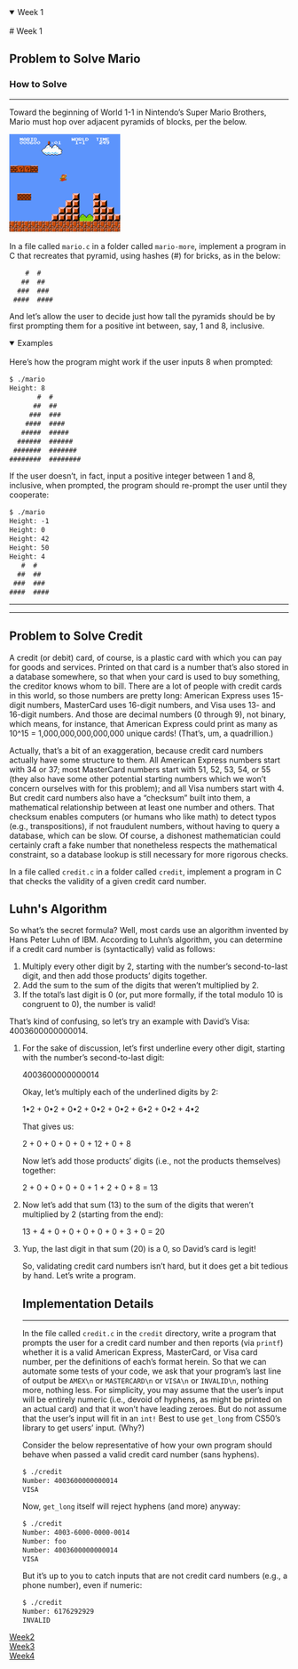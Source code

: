 <details open>
<summary>Week 1</summary>
<br>
# Week 1

## Problem to Solve Mario

### How to Solve
***
Toward the beginning of World 1-1 in Nintendo’s Super Mario Brothers, Mario must hop over adjacent pyramids of blocks, per the below.

![Pyramid][pyramid]

In a file called ```mario.c``` in a folder called ```mario-more```, implement a program in C that recreates that pyramid, using hashes (#) for bricks, as in the below:

        #  #    
       ##  ##   
      ###  ###   
     ####  ####   
     
And let’s allow the user to decide just how tall the pyramids should be by first prompting them for a positive int between, say, 1 and 8, inclusive.

<details open>
<summary>Examples</summary>
<br>
Here’s how the program might work if the user inputs 8 when prompted:
        
```
$ ./mario
Height: 8
       #  #
      ##  ##
     ###  ###
    ####  ####
   #####  #####
  ######  ######
 #######  #######
########  ########      
```

If the user doesn’t, in fact, input a positive integer between 1 and 8, inclusive, when prompted, the program should re-prompt the user until they cooperate:

```
$ ./mario
Height: -1
Height: 0
Height: 42
Height: 50
Height: 4
   #  #
  ##  ##
 ###  ###
####  ####
```

</details>


***
***
        
## Problem to Solve Credit

A credit (or debit) card, of course, is a plastic card with which you can pay for goods and services. Printed on that card is a number that’s also stored in a database somewhere, so that when your card is used to buy something, the creditor knows whom to bill. There are a lot of people with credit cards in this world, so those numbers are pretty long: American Express uses 15-digit numbers, MasterCard uses 16-digit numbers, and Visa uses 13- and 16-digit numbers. And those are decimal numbers (0 through 9), not binary, which means, for instance, that American Express could print as many as 10^15 = 1,000,000,000,000,000 unique cards! (That’s, um, a quadrillion.)

Actually, that’s a bit of an exaggeration, because credit card numbers actually have some structure to them. All American Express numbers start with 34 or 37; most MasterCard numbers start with 51, 52, 53, 54, or 55 (they also have some other potential starting numbers which we won’t concern ourselves with for this problem); and all Visa numbers start with 4. But credit card numbers also have a “checksum” built into them, a mathematical relationship between at least one number and others. That checksum enables computers (or humans who like math) to detect typos (e.g., transpositions), if not fraudulent numbers, without having to query a database, which can be slow. Of course, a dishonest mathematician could certainly craft a fake number that nonetheless respects the mathematical constraint, so a database lookup is still necessary for more rigorous checks.

In a file called ```credit.c``` in a folder called ```credit```, implement a program in C that checks the validity of a given credit card number.

## Luhn's Algorithm

So what’s the secret formula? Well, most cards use an algorithm invented by Hans Peter Luhn of IBM. According to Luhn’s algorithm, you can determine if a credit card number is (syntactically) valid as follows:

1. Multiply every other digit by 2, starting with the number’s second-to-last digit, and then add those products’ digits together.
2. Add the sum to the sum of the digits that weren’t multiplied by 2.
3. If the total’s last digit is 0 (or, put more formally, if the total modulo 10 is congruent to 0), the number is valid!

That’s kind of confusing, so let’s try an example with David’s Visa: 4003600000000014.

1. For the sake of discussion, let’s first underline every other digit, starting with the number’s second-to-last digit:

    4003600000000014

    Okay, let’s multiply each of the underlined digits by 2:

    1•2 + 0•2 + 0•2 + 0•2 + 0•2 + 6•2 + 0•2 + 4•2

    That gives us:

    2 + 0 + 0 + 0 + 0 + 12 + 0 + 8

    Now let’s add those products’ digits (i.e., not the products themselves) together:

    2 + 0 + 0 + 0 + 0 + 1 + 2 + 0 + 8 = 13

2. Now let’s add that sum (13) to the sum of the digits that weren’t multiplied by 2 (starting from the end):

    13 + 4 + 0 + 0 + 0 + 0 + 0 + 3 + 0 = 20

3. Yup, the last digit in that sum (20) is a 0, so David’s card is legit!

    So, validating credit card numbers isn’t hard, but it does get a bit tedious by hand. Let’s write a program.

   ## Implementation Details
   ***
   In the file called ```credit.c``` in the ```credit``` directory, write a program that prompts the user for a credit card number and then reports (via ```printf```) whether it is a valid American Express, MasterCard, or Visa card
   number, per the definitions of each’s format herein. So that we can automate some tests of your code, we ask that your program’s last line of output be ```AMEX\n``` or ```MASTERCARD\n``` or ```VISA\n``` or ```INVALID\n```, nothing more,
   nothing less. For simplicity, you may assume that the user’s input will be entirely numeric (i.e., devoid of hyphens, as might be printed on an actual card) and that it won’t have leading zeroes. But do not assume
   that the user’s input will fit in an ```int!``` Best to use ```get_long``` from CS50’s library to get users’ input. (Why?)

   Consider the below representative of how your own program should behave when passed a valid credit card number (sans hyphens).

   ```     
   $ ./credit
   Number: 4003600000000014
   VISA
   ```

   Now, ```get_long``` itself will reject hyphens (and more) anyway:

   ```
   $ ./credit
   Number: 4003-6000-0000-0014
   Number: foo
   Number: 4003600000000014
   VISA
   ```
   But it’s up to you to catch inputs that are not credit card numbers (e.g., a phone number), even if numeric:

   ```
   $ ./credit
   Number: 6176292929
   INVALID
   ```
</details>

[Week2](https://cs50.harvard.edu/x/2024/psets/2/)
<br>
[Week3](https://cs50.harvard.edu/x/2024/psets/3/)
<br>
[Week4](https://cs50.harvard.edu/x/2024/psets/4/)

[pyramid]: img/pyramids.png

